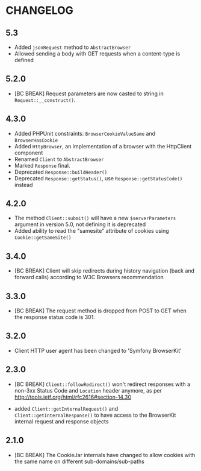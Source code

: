 CHANGELOG
=========

5.3
---

* Added `jsonRequest` method to `AbstractBrowser`
* Allowed sending a body with GET requests when a content-type is defined

5.2.0
-----

* [BC BREAK] Request parameters are now casted to string in `Request::__construct()`.

4.3.0
-----

* Added PHPUnit constraints: `BrowserCookieValueSame` and `BrowserHasCookie`
* Added `HttpBrowser`, an implementation of a browser with the HttpClient component
* Renamed `Client` to `AbstractBrowser`
* Marked `Response` final.
* Deprecated `Response::buildHeader()`
* Deprecated `Response::getStatus()`, use `Response::getStatusCode()` instead

4.2.0
-----

* The method `Client::submit()` will have a new `$serverParameters` argument in version 5.0, not defining it is
  deprecated
* Added ability to read the "samesite" attribute of cookies using `Cookie::getSameSite()`

3.4.0
-----

* [BC BREAK] Client will skip redirects during history navigation
  (back and forward calls) according to W3C Browsers recommendation

3.3.0
-----

* [BC BREAK] The request method is dropped from POST to GET when the response status code is 301.

3.2.0
-----

* Client HTTP user agent has been changed to 'Symfony BrowserKit'

2.3.0
-----

* [BC BREAK] `Client::followRedirect()` won't redirect responses with a non-3xx Status Code and `Location` header
  anymore, as per
  http://tools.ietf.org/html/rfc2616#section-14.30

* added `Client::getInternalRequest()` and `Client::getInternalResponse()` to have access to the BrowserKit internal
  request and response objects

2.1.0
-----

* [BC BREAK] The CookieJar internals have changed to allow cookies with the same name on different sub-domains/sub-paths

